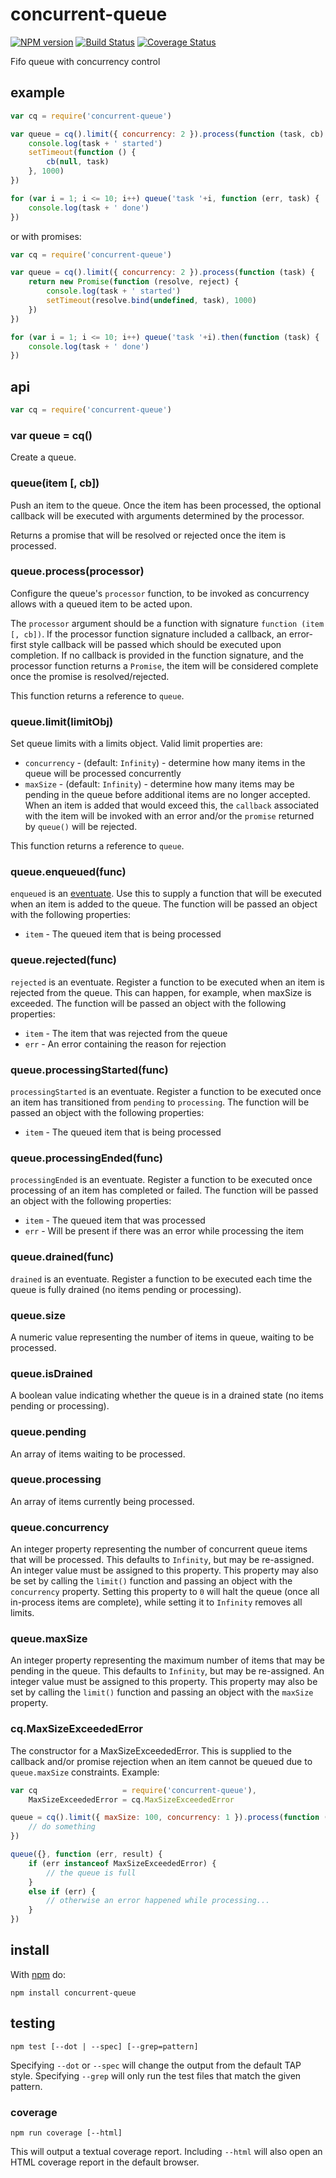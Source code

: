 # concurrent-queue

[![NPM version](https://badge.fury.io/js/concurrent-queue.png)](http://badge.fury.io/js/concurrent-queue)
[![Build Status](https://travis-ci.org/jasonpincin/concurrent-queue.svg?branch=master)](https://travis-ci.org/jasonpincin/concurrent-queue)
[![Coverage Status](https://coveralls.io/repos/jasonpincin/concurrent-queue/badge.png?branch=master)](https://coveralls.io/r/jasonpincin/concurrent-queue?branch=master)

Fifo queue with concurrency control

## example

```javascript
var cq = require('concurrent-queue')

var queue = cq().limit({ concurrency: 2 }).process(function (task, cb) {
    console.log(task + ' started')
    setTimeout(function () {
        cb(null, task)
    }, 1000)
})

for (var i = 1; i <= 10; i++) queue('task '+i, function (err, task) {
    console.log(task + ' done')
})
```

or with promises:

```javascript
var cq = require('concurrent-queue')

var queue = cq().limit({ concurrency: 2 }).process(function (task) {
    return new Promise(function (resolve, reject) {
        console.log(task + ' started')
        setTimeout(resolve.bind(undefined, task), 1000)
    })
})

for (var i = 1; i <= 10; i++) queue('task '+i).then(function (task) {
    console.log(task + ' done')
})
```

## api

```javascript
var cq = require('concurrent-queue')
```

### var queue = cq()

Create a queue. 

### queue(item [, cb])

Push an item to the queue. Once the item has been processed, the optional callback will be executed with arguments determined by the processor. 

Returns a promise that will be resolved or rejected once the item is processed.

### queue.process(processor)

Configure the queue's `processor` function, to be invoked as concurrency allows with a queued item to be acted upon.

The `processor` argument should be a function with signature `function (item [, cb])`.  If the processor function signature included a callback, an error-first style callback will be passed which should be executed upon completion. If no callback is provided in the function signature, and the processor function returns a `Promise`, the item will be considered complete once the promise is resolved/rejected. 

This function returns a reference to `queue`.

### queue.limit(limitObj)

Set queue limits with a limits object. Valid limit properties are:

* `concurrency` - (default: `Infinity`) - determine how many items in the queue will be processed concurrently
* `maxSize` - (default: `Infinity`) - determine how many items may be pending in the queue before additional items are no longer accepted. When an item is added that would exceed this, the `callback` associated with the item will be invoked with an error and/or the `promise` returned by `queue()` will be rejected. 

This function returns a reference to `queue`.

### queue.enqueued(func)

`enqueued` is an [eventuate](https://github.com/jasonpincin/eventuate). Use this to supply a function that will be executed when an item is added to the queue.  The function will be passed an object with the following properties:

* `item` - The queued item that is being processed

### queue.rejected(func)

`rejected` is an eventuate. Register a function to be executed when an item is rejected from the queue. This can happen, for example, when maxSize is exceeded. The function will be passed an object with the following properties:

* `item` - The item that was rejected from the queue
* `err` - An error containing the reason for rejection

### queue.processingStarted(func)

`processingStarted` is an eventuate. Register a function to be executed once an item has transitioned from `pending` to `processing`. The function will be passed an object with the following properties:

* `item` - The queued item that is being processed

### queue.processingEnded(func)

`processingEnded` is an eventuate. Register a function to be executed once processing of an item has completed or failed. The function will be passed an object with the following properties:

* `item` - The queued item that was processed
* `err` - Will be present if there was an error while processing the item

### queue.drained(func)

`drained` is an eventuate. Register a function to be executed each time the queue is fully drained (no items pending or processing).

### queue.size

A numeric value representing the number of items in queue, waiting to be processed.

### queue.isDrained

A boolean value indicating whether the queue is in a drained state (no items pending or processing).

### queue.pending

An array of items waiting to be processed.

### queue.processing

An array of items currently being processed.

### queue.concurrency

An integer property representing the number of concurrent queue items that will be processed. This defaults to `Infinity`, but may be re-assigned. An integer value must be assigned to this property.  This property may also be set by calling the `limit()` function and passing an object with the `concurrency` property. Setting this property to `0` will halt the queue (once all in-process items are complete), while setting it to `Infinity` removes all limits.

### queue.maxSize

An integer property representing the maximum number of items that may be pending in the queue. This defaults to `Infinity`, but may be re-assigned. An integer value must be assigned to this property. This property may also be set by calling the `limit()` function and passing an object with the `maxSize` property. 

### cq.MaxSizeExceededError

The constructor for a MaxSizeExceededError. This is supplied to the callback and/or promise rejection when an item cannot be queued due to `queue.maxSize` constraints.  Example:

```javascript
var cq                   = require('concurrent-queue'),
    MaxSizeExceededError = cq.MaxSizeExceededError

queue = cq().limit({ maxSize: 100, concurrency: 1 }).process(function (item, cb) {
    // do something
})

queue({}, function (err, result) {
    if (err instanceof MaxSizeExceededError) {
        // the queue is full
    }
    else if (err) {
        // otherwise an error happened while processing...
    }
})
```

## install

With [npm](https://npmjs.org) do:

```
npm install concurrent-queue
```

## testing

`npm test [--dot | --spec] [--grep=pattern]`

Specifying `--dot` or `--spec` will change the output from the default TAP style. 
Specifying `--grep` will only run the test files that match the given pattern.

### coverage

`npm run coverage [--html]`

This will output a textual coverage report. Including `--html` will also open 
an HTML coverage report in the default browser.
